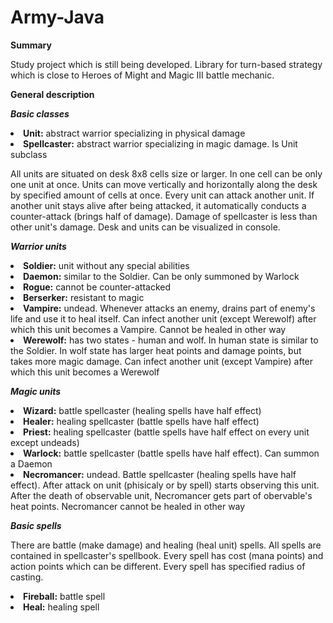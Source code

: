 # Army-Java

<b>Summary</b>

Study project which is still being developed.
Library for turn-based strategy which is close to Heroes of Might and Magic III battle mechanic.

<b>General description</b>

<b><i>Basic classes</i></b>
<li><b>Unit:</b> abstract warrior specializing in physical damage</li>
<li><b>Spellcaster:</b> abstract warrior specializing in magic damage. Is Unit subclass</li>

All units are situated on desk 8x8 cells size or larger.
In one cell can be only one unit at once.
Units can move vertically and horizontally along the desk by specified amount of cells at once.
Every unit can attack another unit.
If another unit stays alive after being attacked, it automatically conducts a counter-attack (brings half of damage).
Damage of spellcaster is less than other unit's damage.
Desk and units can be visualized in console.

<b><i>Warrior units</i></b>
<li><b>Soldier:</b> unit without any special abilities</li>
<li><b>Daemon:</b> similar to the Soldier. Can be only summoned by Warlock</li>
<li><b>Rogue:</b> cannot be counter-attacked</li>
<li><b>Berserker:</b> resistant to magic</li>
<li><b>Vampire:</b> undead. Whenever attacks an enemy, drains part of enemy's life and use it to heal itself. Can infect another unit (except Werewolf) after which this unit becomes a Vampire. Cannot be healed in other way</li>
<li><b>Werewolf:</b> has two states - human and wolf. In human state is similar to the Soldier. In wolf state has larger heat points and damage points, but takes more magic damage. Can infect another unit (except Vampire) after which this unit becomes a Werewolf</li>

<b><i>Magic units</i></b>
<li><b>Wizard:</b> battle spellcaster (healing spells have half effect)</li>
<li><b>Healer:</b> healing spellcaster (battle spells have half effect)</li>
<li><b>Priest:</b> healing spellcaster (battle spells have half effect on every unit except undeads)</li>
<li><b>Warlock:</b> battle spellcaster (battle spells have half effect). Can summon a Daemon</li>
<li><b>Necromancer:</b> undead. Battle spellcaster (healing spells have half effect). After attack on unit (phisicaly or by spell) starts observing this unit. After the death of observable unit, Necromancer gets part of obervable's heat points. Necromancer cannot be healed in other way</li>

<b><i>Basic spells</i></b>

There are battle (make damage) and healing (heal unit) spells. 
All spells are contained in spellcaster's spellbook.
Every spell has cost (mana points) and action points which can be different.
Every spell has specified radius of casting.

<li><b>Fireball:</b> battle spell</li>
<li><b>Heal:</b> healing spell</li>





